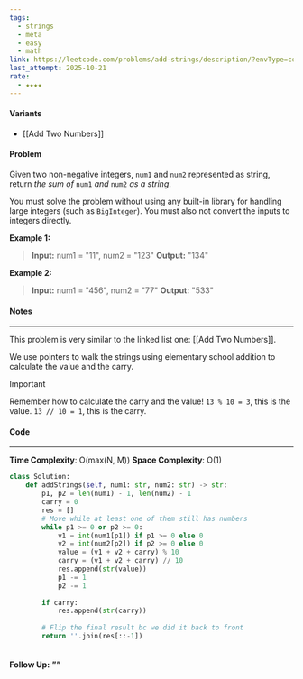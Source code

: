 ```yaml
---
tags:
  - strings
  - meta
  - easy
  - math
link: https://leetcode.com/problems/add-strings/description/?envType=company&envId=facebook&favoriteSlug=facebook-thirty-days
last_attempt: 2025-10-21
rate:
  - ★★★★
---
```

#### Variants
- [[Add Two Numbers]]

#### Problem
Given two non-negative integers, `num1` and `num2` represented as string, return _the sum of_ `num1` _and_ `num2` _as a string_.

You must solve the problem without using any built-in library for handling large integers (such as `BigInteger`). You must also not convert the inputs to integers directly.

**Example 1:**

>**Input:** num1 = "11", num2 = "123"
**Output:** "134"

**Example 2:**

>**Input:** num1 = "456", num2 = "77"
**Output:** "533"

#### Notes
---
This problem is very similar to the linked list one: [[Add Two Numbers]].

We use pointers to walk the strings using elementary school addition to calculate the value and the carry.

>[!important]
>Remember how to calculate the carry and the value!
>`13 % 10 = 3`, this is the value.
>`13 // 10 = 1`, this is the carry.


#### Code
---
**Time Complexity**: O(max(N, M))
**Space Complexity**: O(1)

```python
class Solution:
    def addStrings(self, num1: str, num2: str) -> str:
        p1, p2 = len(num1) - 1, len(num2) - 1
        carry = 0
        res = []
        # Move while at least one of them still has numbers
        while p1 >= 0 or p2 >= 0:
            v1 = int(num1[p1]) if p1 >= 0 else 0
            v2 = int(num2[p2]) if p2 >= 0 else 0
            value = (v1 + v2 + carry) % 10
            carry = (v1 + v2 + carry) // 10
            res.append(str(value))
            p1 -= 1
            p2 -= 1
        
        if carry:
            res.append(str(carry))
        
        # Flip the final result bc we did it back to front
        return ''.join(res[::-1])
            
```


#### Follow Up: *""*

```python

```
